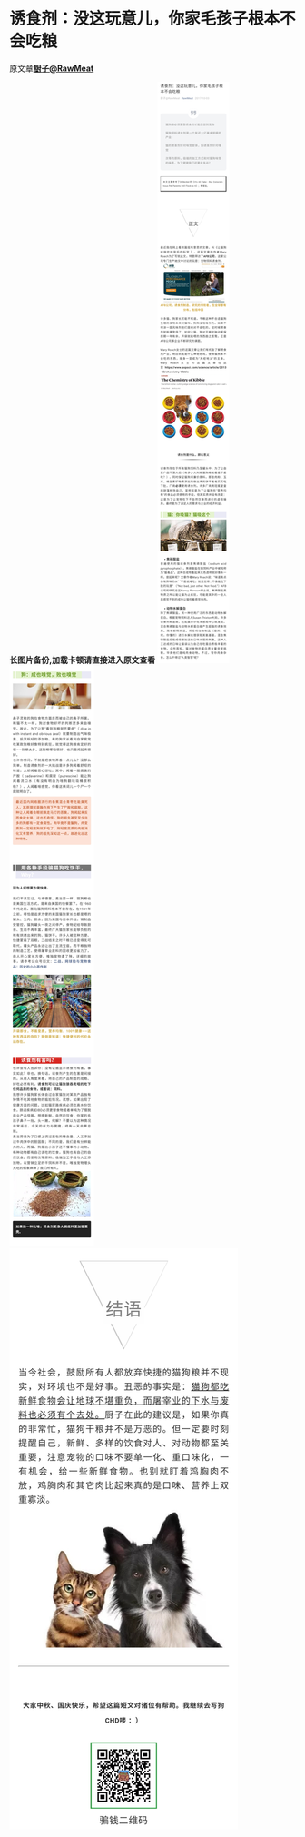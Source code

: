# 诱食剂：没这玩意儿，你家毛孩子根本不会吃粮
原文章[**厨子@RawMeat**](https://mp.weixin.qq.com/s/F-GPP8ztKcpzjQeI_i1bOA)

**长图片备份,加载卡顿请直接进入原文查看**
![诱食剂：没这玩意儿，你家毛孩子根本不会吃粮1](图片存档/诱食剂：没这玩意儿，你家毛孩子根本不会吃粮1.jpg)
![诱食剂：没这玩意儿，你家毛孩子根本不会吃粮2](图片存档/诱食剂：没这玩意儿，你家毛孩子根本不会吃粮2.jpg)
![诱食剂：没这玩意儿，你家毛孩子根本不会吃粮3](图片存档/诱食剂：没这玩意儿，你家毛孩子根本不会吃粮3.jpg)